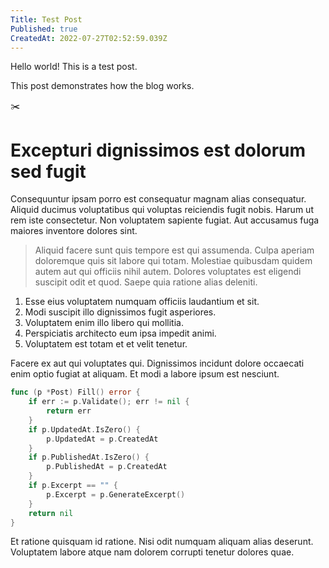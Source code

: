 ```yaml
---
Title: Test Post
Published: true
CreatedAt: 2022-07-27T02:52:59.039Z
---
```

Hello world! This is a test post.

This post demonstrates how the blog works.

✂️

# Excepturi dignissimos est dolorum sed fugit

Consequuntur ipsam porro est consequatur magnam alias consequatur. Aliquid ducimus voluptatibus qui voluptas reiciendis fugit nobis. Harum ut rem iste consectetur. Non voluptatem sapiente fugiat. Aut accusamus fuga maiores inventore dolores sint.

> Aliquid facere sunt quis tempore est qui assumenda. Culpa aperiam doloremque quis sit labore qui totam. Molestiae quibusdam quidem autem aut qui officiis nihil autem. Dolores voluptates est eligendi suscipit odit et quod. Saepe quia ratione alias deleniti.

1. Esse eius voluptatem numquam officiis laudantium et sit.
2. Modi suscipit illo dignissimos fugit asperiores.
3. Voluptatem enim illo libero qui mollitia.
4. Perspiciatis architecto eum ipsa impedit animi.
5. Voluptatem est totam et et velit tenetur.

Facere ex aut qui voluptates qui. Dignissimos incidunt dolore occaecati enim optio fugiat at aliquam. Et modi a labore ipsum est nesciunt.

```go
func (p *Post) Fill() error {
	if err := p.Validate(); err != nil {
		return err
	}
	if p.UpdatedAt.IsZero() {
		p.UpdatedAt = p.CreatedAt
	}
	if p.PublishedAt.IsZero() {
		p.PublishedAt = p.CreatedAt
	}
	if p.Excerpt == "" {
		p.Excerpt = p.GenerateExcerpt()
	}
	return nil
}
```

Et ratione quisquam id ratione. Nisi odit numquam aliquam alias deserunt. Voluptatem labore atque nam dolorem corrupti tenetur dolores quae.
